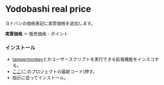 # Yodobashi real price

ヨドバシの価格表記に実質価格を追加します。    

**実質価格** ＝ 販売価格 - ポイント  


### インストール
- [tampermonkey](https://www.tampermonkey.net/)とかユーザースクリプトを実行できる拡張機能をインスコする。
- [ここ](https://github.com/oz0820/browser-userscript/raw/main/yodobashi-real-price/yodobashi-real-price.user.js)(このプロジェクトの最新コード)押す。
- 指示に従ってインストール。
